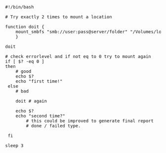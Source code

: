 <pre>#!/bin/bash

# Try exactly 2 times to mount a location

function doit {
	mount_smbfs "smb://user:pass@server/folder" "/Volumes/local/folder/"
	}  

doit

# check errorlevel and if not eq to 0 try to mount again
if [ $? -eq 0 ]
then
	# good
  	echo $?
  	echo "first time!"
 else
	# bad
	
   	doit # again
   	
   	echo $?
   	echo "second time?"
        # this could be improved to generate final report 
        # done / failed type.

 fi

sleep 3

</pre>